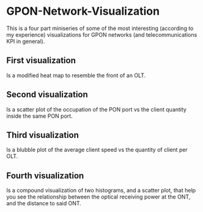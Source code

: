 # GPON-Network-Visualization

This is a four part miniseries of some of the most interesting (according to my experience) visualizations for GPON networks (and telecommunications KPI in general).


## First visualization
Is a modified heat map to resemble the front of an OLT.

## Second visualization
Is a scatter plot of the occupation of the PON port vs the client quantity inside the same PON port.

## Third visualization
Is a blubble plot of the average client speed vs the quantity of client per OLT.

## Fourth visualization
Is a compound visualization of two histograms, and a scatter plot, that help you see the relationship between the optical receiving power at the ONT, and the distance to said ONT.